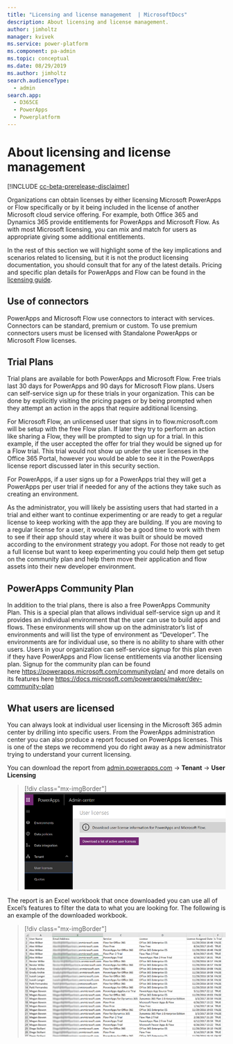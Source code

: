 ```yaml
---
title: "Licensing and license management  | MicrosoftDocs"
description: About licensing and license management.
author: jimholtz
manager: kvivek
ms.service: power-platform
ms.component: pa-admin
ms.topic: conceptual
ms.date: 08/29/2019
ms.author: jimholtz
search.audienceType: 
  - admin
search.app: 
  - D365CE
  - PowerApps
  - Powerplatform
---
```

# About licensing and license management

[!INCLUDE [cc-beta-prerelease-disclaimer](../includes/cc-beta-prerelease-disclaimer.md)]

Organizations can obtain licenses by either licensing Microsoft PowerApps or
Flow specifically or by it being included in the license of another Microsoft
cloud service offering. For example, both Office 365 and Dynamics 365 provide
entitlements for PowerApps and Microsoft Flow. As with most Microsoft licensing,
you can mix and match for users as appropriate giving some additional
entitlements.

In the rest of this section we will highlight some of the key implications and
scenarios related to licensing, but it is not the product licensing
documentation, you should consult that for any of the latest details. Pricing
and specific plan details for PowerApps and Flow can be found in the 
[licensing guide](https://go.microsoft.com/fwlink/?linkid=2085130).

## Use of connectors

PowerApps and Microsoft Flow use connectors to interact with services. Connectors can be
standard, premium or custom. To use premium connectors users must be licensed
with Standalone PowerApps or Microsoft Flow licenses.

## Trial Plans

Trial plans are available for both PowerApps and Microsoft Flow. Free trials
last 30 days for PowerApps and 90 days for Microsoft Flow plans. Users can
self-service sign up for these trials in your organization. This can be done by
explicitly visiting the pricing pages or by being prompted when they attempt an
action in the apps that require additional licensing.

For Microsoft Flow, an unlicensed user that signs in to flow.microsoft.com will
be setup with the free Flow plan. If later they try to perform an action like
sharing a Flow, they will be prompted to sign up for a trial. In this example,
if the user accepted the offer for trial they would be signed up for a Flow
trial. This trial would not show up under the user licenses in the Office 365
Portal, however you would be able to see it in the PowerApps license report
discussed later in this security section.

For PowerApps, if a user signs up for a PowerApps trial they will get a
PowerApps per user trial if needed for any of the actions they take such as
creating an environment.

As the administrator, you will likely be assisting users that had started in a
trial and either want to continue experimenting or are ready to get a regular
license to keep working with the app they are building. If you are moving to a
regular license for a user, it would also be a good time to work with them to
see if their app should stay where it was built or should be moved according to
the environment strategy you adopt. For those not ready to get a full license
but want to keep experimenting you could help them get setup on the community
plan and help them move their application and flow assets into their new
developer environment.

## PowerApps Community Plan

In addition to the trial plans, there is also a free PowerApps Community Plan.
This is a special plan that allows individual self-service sign up and it
provides an individual environment that the user can use to build apps and
flows. These environments will show up on the administrator’s list of
environments and will list the type of environment as “Developer”. The
environments are for individual use, so there is no ability to share with other
users. Users in your organization can self-service signup for this plan even if
they have PowerApps and Flow license entitlements via another licensing plan.
Signup for the community plan can be found
here <https://powerapps.microsoft.com/communityplan/> and more details on its
features here <https://docs.microsoft.com/powerapps/maker/dev-community-plan>

## What users are licensed

You can always look at individual user licensing in the Microsoft 365 admin
center by drilling into specific users. From the PowerApps administration center
you can also produce a report focused on PowerApps licenses. This is one of the
steps we recommend you do right away as a new administrator trying to understand
your current licensing.

You can download the report from [admin.powerapps.com](https://admin.powerapps.com) -\> **Tenant** -\> **User
Licensing**

> [!div class="mx-imgBorder"] 
> ![](media/user-licenses.png "User licenses")

The report is an Excel workbook that once downloaded you can use all of Excel’s
features to filter the data to what you are looking for. The following is an
example of the downloaded workbook.

> [!div class="mx-imgBorder"] 
> ![](media/user-licenses-downloaded-workbook.png "User licenses downloaded workbook")


